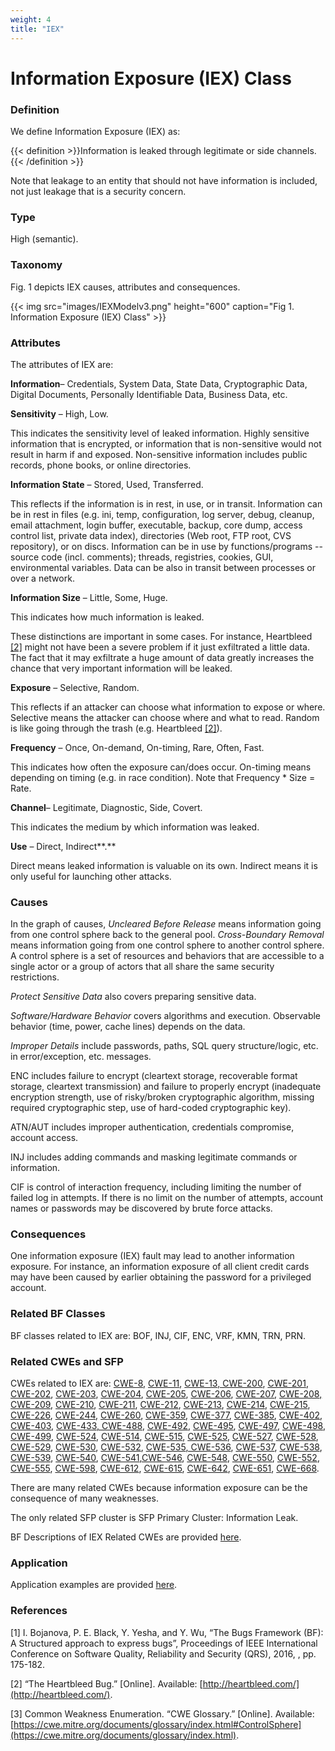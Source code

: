```yaml
---
weight: 4
title: "IEX"
---
```

# Information Exposure (IEX) Class

### Definition

We define Information Exposure (IEX) as:

{{< definition >}}Information is leaked through legitimate or side channels.{{< /definition >}}

Note that leakage to an entity that should not have information is included, not just leakage that is a security concern.

### Type

High (semantic).

### Taxonomy

Fig. 1 depicts IEX causes, attributes and consequences.

{{< img src="images/IEXModelv3.png" height="600" caption="Fig 1. Information Exposure (IEX) Class" >}}

### Attributes

The attributes of IEX are:

**Information**– Credentials, System Data, State Data, Cryptographic Data, Digital Documents, Personally Identifiable Data, Business Data, etc.

**Sensitivity** – High, Low.

This indicates the sensitivity level of leaked information. Highly sensitive information that is encrypted, or information that is non-sensitive would not result in harm if and exposed. Non-sensitive information includes public records, phone books, or online directories.

**Information State** – Stored, Used, Transferred.

This reflects if the information is in rest, in use, or in transit. Information can be in rest in files (e.g. ini, temp, configuration, log server, debug, cleanup, email attachment, login buffer, executable, backup, core dump, access control list, private data index), directories (Web root, FTP root, CVS repository), or on discs. Information can be in use by functions/programs -- source code (incl. comments); threads, registries, cookies, GUI, environmental variables. Data can be also in transit between processes or over a network.

**Information Size** – Little, Some, Huge.

This indicates how much information is leaked.

These distinctions are important in some cases. For instance, Heartbleed [\[2\]](#2) might not have been a severe problem if it just exfiltrated a little data. The fact that it may exfiltrate a huge amount of data greatly increases the chance that very important information will be leaked.

**Exposure** – Selective, Random.

This reflects if an attacker can choose what information to expose or where. Selective means the attacker can choose where and what to read. Random is like going through the trash (e.g. Heartbleed [\[2\]](#2)).

**Frequency** – Once, On-demand, On-timing, Rare, Often, Fast.

This indicates how often the exposure can/does occur. On-timing means depending on timing (e.g. in race condition). Note that Frequency * Size = Rate.

**Channel**– Legitimate, Diagnostic, Side, Covert.

This indicates the medium by which information was leaked.

**Use** – Direct, Indirect**.**

Direct means leaked information is valuable on its own. Indirect means it is only useful for launching other attacks.

### Causes

In the graph of causes, _Uncleared Before Release_ means information going from one control sphere back to the general pool. _Cross-Boundary Removal_ means information going from one control sphere to another control sphere. A control sphere is a set of resources and behaviors that are accessible to a single actor or a group of actors that all share the same security restrictions.

_Protect Sensitive Data_ also covers preparing sensitive data.

_Software/Hardware Behavior_ covers algorithms and execution. Observable behavior (time, power, cache lines) depends on the data.

_Improper Details_ include passwords, paths, SQL query structure/logic, etc. in error/exception, etc. messages.

ENC includes failure to encrypt (cleartext storage, recoverable format storage, cleartext transmission) and failure to properly encrypt (inadequate encryption strength, use of risky/broken cryptographic algorithm, missing required cryptographic step, use of hard-coded cryptographic key).

ATN/AUT includes improper authentication, credentials compromise, account access.

INJ includes adding commands and masking legitimate commands or information.

CIF is control of interaction frequency, including limiting the number of failed log in attempts. If there is no limit on the number of attempts, account names or passwords may be discovered by brute force attacks.

### Consequences

One information exposure (IEX) fault may lead to another information exposure. For instance, an information exposure of all client credit cards may have been caused by earlier obtaining the password for a privileged account.

### Related BF Classes

BF classes related to IEX are: BOF, INJ, CIF, ENC, VRF, KMN, TRN, PRN.

### Related CWEs and SFP

CWEs related to IEX are: [CWE-8](https://cwe.mitre.org/data/definitions/8.html), [CWE-11](https://cwe.mitre.org/data/definitions/11.html), [CWE-13](https://cwe.mitre.org/data/definitions/13.html)[, CWE-200](https://cwe.mitre.org/data/definitions/200.html), [CWE-201](https://cwe.mitre.org/data/definitions/201.html), [CWE-202](https://cwe.mitre.org/data/definitions/202.html), [CWE-203](https://cwe.mitre.org/data/definitions/203.html), [CWE-204](https://cwe.mitre.org/data/definitions/204.html), [CWE-205](https://cwe.mitre.org/data/definitions/205.html), [CWE-206](https://cwe.mitre.org/data/definitions/206.html), [CWE-207](https://cwe.mitre.org/data/definitions/207.html), [CWE-208](https://cwe.mitre.org/data/definitions/208.html)[, CWE-209](https://cwe.mitre.org/data/definitions/209.html), [CWE-210](https://cwe.mitre.org/data/definitions/210.html), [CWE-211](https://cwe.mitre.org/data/definitions/211.html), [CWE-212](https://cwe.mitre.org/data/definitions/212.html), [CWE-213](https://cwe.mitre.org/data/definitions/213.html), [CWE-214](https://cwe.mitre.org/data/definitions/214.html), [CWE-215](https://cwe.mitre.org/data/definitions/215.html), [CWE-226](https://cwe.mitre.org/data/definitions/226.html), [CWE-244](https://cwe.mitre.org/data/definitions/244.html), [CWE-260](https://cwe.mitre.org/data/definitions/260.html), [CWE-359](https://cwe.mitre.org/data/definitions/359.html), [CWE-377](https://cwe.mitre.org/data/definitions/377.html), [CWE-385](https://cwe.mitre.org/data/definitions/385.html), [CWE-402](https://cwe.mitre.org/data/definitions/402.html), [CWE-403](https://cwe.mitre.org/data/definitions/403.html), [CWE-433](https://cwe.mitre.org/data/definitions/433.html)[, CWE-488](https://cwe.mitre.org/data/definitions/488.html), [CWE-492](https://cwe.mitre.org/data/definitions/492.html), [CWE-495](https://cwe.mitre.org/data/definitions/495.html), [CWE-497](https://cwe.mitre.org/data/definitions/497.html), [CWE-498](https://cwe.mitre.org/data/definitions/498.html), [CWE-499](https://cwe.mitre.org/data/definitions/499.html), [CWE-524](https://cwe.mitre.org/data/definitions/524.html), [CWE-514](https://cwe.mitre.org/data/definitions/514.html), [CWE-515](https://cwe.mitre.org/data/definitions/515.html), [CWE-525](https://cwe.mitre.org/data/definitions/525.html), [CWE-527](https://cwe.mitre.org/data/definitions/527.html), [CWE-528](https://cwe.mitre.org/data/definitions/528.html), [CWE-529](https://cwe.mitre.org/data/definitions/529.html), [CWE-530](https://cwe.mitre.org/data/definitions/530.html), [CWE-532](https://cwe.mitre.org/data/definitions/532.html), [CWE-535](https://cwe.mitre.org/data/definitions/535.html)[, CWE-536](https://cwe.mitre.org/data/definitions/536.html), [CWE-537](https://cwe.mitre.org/data/definitions/537.html), [CWE-538](https://cwe.mitre.org/data/definitions/538.html), [CWE-539](https://cwe.mitre.org/data/definitions/539.html), [CWE-540](https://cwe.mitre.org/data/definitions/540.html), [CWE-541](https://cwe.mitre.org/data/definitions/541.html),[CWE-546](https://cwe.mitre.org/data/definitions/546.html), [CWE-548](https://cwe.mitre.org/data/definitions/548.html), [CWE-550](https://cwe.mitre.org/data/definitions/550.html), [CWE-552](https://cwe.mitre.org/data/definitions/552.html), [CWE-555](https://cwe.mitre.org/data/definitions/555.html), [CWE-598](https://cwe.mitre.org/data/definitions/598.html), [CWE-612](https://cwe.mitre.org/data/definitions/612.html), [CWE-615](https://cwe.mitre.org/data/definitions/615.html), [CWE-642](https://cwe.mitre.org/data/definitions/642.html), [CWE-651](https://cwe.mitre.org/data/definitions/651.html), [CWE-668](https://cwe.mitre.org/data/definitions/668.html).

There are many related CWEs because information exposure can be the consequence of many weaknesses.

The only related SFP cluster is SFP Primary Cluster: Information Leak.

BF Descriptions of IEX Related CWEs are provided [here](https://docs.google.com/document/d/1OEVDu_4NhQzTkUrZA9UoCfpVf2x8SlOnOq6_YA4N2Do/edit).

### Application

Application examples are provided [here](/Old/Examples/IEX.md).

### References

\[1\] I. Bojanova, P. E. Black, Y. Yesha, and Y. Wu, “The Bugs Framework (BF): A Structured approach to express bugs”, Proceedings of IEEE International Conference on Software Quality, Reliability and Security (QRS), 2016, , pp. 175-182.

\[2\] “The Heartbleed Bug.” \[Online\]. Available: [http://heartbleed.com/](http://heartbleed.com/).

\[3\] Common Weakness Enumeration. “CWE Glossary.” \[Online\]. Available: [https://cwe.mitre.org/documents/glossary/index.html#ControlSphere](https://cwe.mitre.org/documents/glossary/index.html).